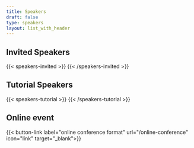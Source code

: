 ```yaml
---
title: Speakers
draft: false
type: speakers
layout: list_with_header
---
```



## Invited Speakers

{{< speakers-invited >}}
{{< /speakers-invited >}}

## Tutorial Speakers
{{< speakers-tutorial >}}
{{< /speakers-tutorial >}}

## Online event
{{< button-link label="online conference format" url="/online-conference" icon="link" target="_blank">}}
